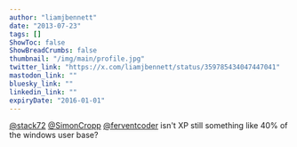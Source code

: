 ```yaml
---
author: "liamjbennett"
date: "2013-07-23"
tags: []
ShowToc: false
ShowBreadCrumbs: false
thumbnail: "/img/main/profile.jpg"
twitter_link: "https://x.com/liamjbennett/status/359785434047447041"
mastodon_link: ""
bluesky_link: ""
linkedin_link: ""
expiryDate: "2016-01-01"
---
```


[@stack72](https://x.com/stack72) [@SimonCropp](https://x.com/SimonCropp) [@ferventcoder](https://x.com/ferventcoder) isn't XP still something like 40% of the windows user base?

